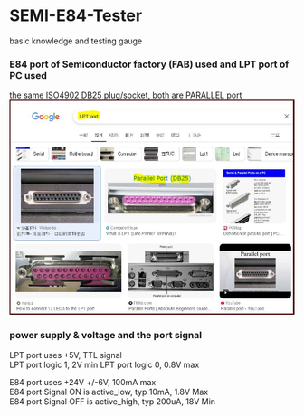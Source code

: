 # SEMI-E84-Tester
basic knowledge and testing gauge

### E84 port of Semiconductor factory (FAB) used and LPT port of PC used
the same ISO4902 DB25 plug/socket, both are PARALLEL port  
![DB25_connector.JPG](DB25_connector.JPG)

### power supply & voltage and the port signal
LPT port uses +5V, TTL signal  
LPT port logic 1, 2V min
LPT port logic 0, 0.8V max

E84 port uses +24V +/-6V, 100mA max  
E84 port Signal ON is active_low, typ 10mA, 1.8V Max  
E84 port Signal OFF is active_high, typ 200uA, 18V Min  
